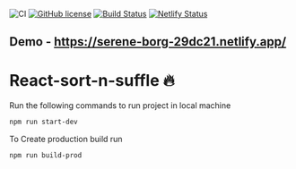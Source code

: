 ![CI](https://github.com/anandgupta193/react-enterprise-starter-kit/workflows/Node.js%20CI/badge.svg?branch=master)
[![GitHub license](https://img.shields.io/github/license/anandgupta193/react-enterprise-starter-kit)](https://github.com/anandgupta193/react-enterprise-starter-kit/blob/master/LICENSE)
[![Build Status](https://travis-ci.com/anandgupta193/react-enterprise-starter-kit.svg?branch=master)](https://travis-ci.com/anandgupta193/react-enterprise-starter-kit)
[![Netlify Status](https://api.netlify.com/api/v1/badges/29d03780-7500-4437-ba9b-454f0bbeb2a2/deploy-status)](https://app.netlify.com/sites/distracted-knuth-6fa18c/deploys)

## Demo - https://serene-borg-29dc21.netlify.app/

# React-sort-n-suffle :fire:

Run the following commands to run project in local machine

```bash
npm run start-dev
```

To Create production build run

```bash
npm run build-prod
```
